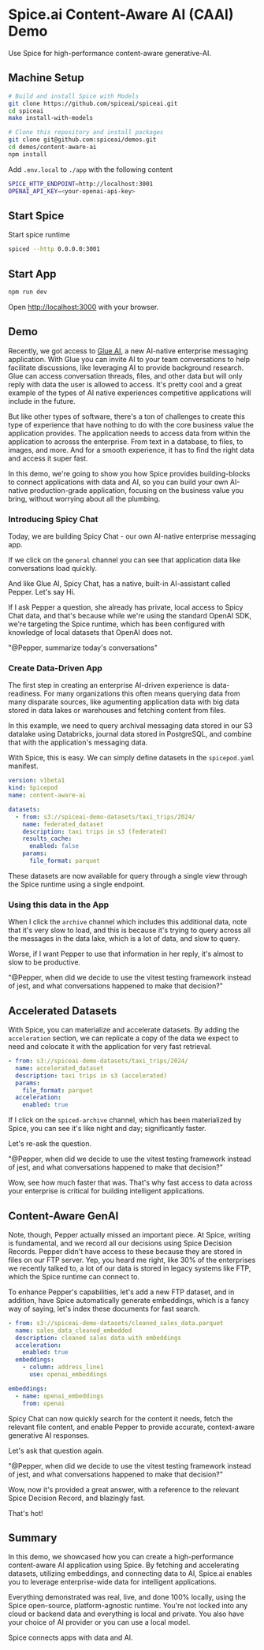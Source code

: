 # Spice.ai Content-Aware AI (CAAI) Demo

Use Spice for high-performance content-aware generative-AI.

## Machine Setup

```bash
# Build and install Spice with Models
git clone https://github.com/spiceai/spiceai.git
cd spiceai
make install-with-models

# Clone this repository and install packages
git clone git@github.com:spiceai/demos.git
cd demos/content-aware-ai
npm install
```

Add `.env.local` to `./app` with the following content

```bash
SPICE_HTTP_ENDPOINT=http://localhost:3001
OPENAI_API_KEY=<your-openai-api-key>
```

## Start Spice

Start spice runtime

```bash
spiced --http 0.0.0.0:3001
```

## Start App

```bash
npm run dev
```

Open [http://localhost:3000](http://localhost:3000) with your browser.

## Demo

Recently, we got access to [Glue AI](https://glue.ai), a new AI-native enterprise messaging application. With Glue you can invite AI to your team
conversations to help facilitate discussions, like leveraging AI to provide background research. Glue can access conversation threads, files, and other data but will only reply with data the user is allowed to access. It's pretty cool and a great example of the types of AI native experiences competitive applications will include in the future.

But like other types of software, there's a ton of challenges to create this type of experience that have nothing to do with the core business value the application provides. The application needs to access data from within the application to acrosss the enterprise. From text in a database, to files, to images, and more. And for a smooth experience, it has to find the right data and access it super fast.

In this demo, we're going to show you how Spice provides building-blocks to connect applications with data and AI, so you can build your own AI-native production-grade application, focusing on the business value you bring, without worrying about all the plumbing.

### Introducing Spicy Chat

Today, we are building Spicy Chat - our own AI-native enterprise messaging app.

If we click on the `general` channel you can see that application data like conversations load quickly.

And like Glue AI, Spicy Chat, has a native, built-in AI-assistant called Pepper. Let's say Hi.

If I ask Pepper a question, she already has private, local access to Spicy Chat data, and that's because while we're using the standard OpenAI SDK, we're targeting the Spice runtime, which has been configured with knowledge of local datasets that OpenAI does not.

"@Pepper, summarize today's conversations"

### Create Data-Driven App

The first step in creating an enterprise AI-driven experience is data-readiness. For many organizations this often means querying data from many disparate sources, like agumenting application data with big data stored in data lakes or warehouses and fetching content from files.

In this example, we need to query archival messaging data stored in our S3 datalake using Databricks, journal data stored in PostgreSQL, and combine that with the application's messaging data.

With Spice, this is easy. We can simply define datasets in the `spicepod.yaml` manifest.

```yaml
version: v1beta1
kind: Spicepod
name: content-aware-ai

datasets:
  - from: s3://spiceai-demo-datasets/taxi_trips/2024/
    name: federated_dataset
    description: taxi trips in s3 (federated)
    results_cache:
      enabled: false
    params:
      file_format: parquet
```

These datasets are now available for query through a single view through the Spice runtime using a single endpoint.

### Using this data in the App

When I click the `archive` channel which includes this additional data, note that it's very slow to load, and this is because it's trying to query across all the messages in the data lake, which is a lot of data, and slow to query.

Worse, if I want Pepper to use that information in her reply, it's almost to slow to be productive.

"@Pepper, when did we decide to use the vitest testing framework instead of jest, and what conversations happened to make that decision?"

## Accelerated Datasets

With Spice, you can materialize and accelerate datasets. By adding the `acceleration` section, we can replicate a copy of the data we expect to need and colocate it with the application for very fast retrieval.

```yaml
- from: s3://spiceai-demo-datasets/taxi_trips/2024/
  name: accelerated_dataset
  description: taxi trips in s3 (accelerated)
  params:
    file_format: parquet
  acceleration:
    enabled: true
```

If I click on the `spiced-archive` channel, which has been materialized by Spice, you can see it's like night and day; significantly faster.

Let's re-ask the question.

"@Pepper, when did we decide to use the vitest testing framework instead of jest, and what conversations happened to make that decision?"

Wow, see how much faster that was. That's why fast access to data across your enterprise is critical for building intelligent applications.

## Content-Aware GenAI

Note, though, Pepper actually missed an important piece. At Spice, writing is fundamental, and we record all our decisions using Spice Decision Records. Pepper didn't have access to these because they are stored in files on our FTP server. Yep, you heard me right, like 30% of the enterprises we recently talked to, a lot of our data is stored in legacy systems like FTP, which the Spice runtime can connect to.

To enhance Pepper's capabilities, let's add a new FTP dataset, and in addition, have Spice automatically generate embeddings, which is a fancy way of saying, let's index these documents for fast search.

```yaml
- from: s3://spiceai-demo-datasets/cleaned_sales_data.parquet
  name: sales_data_cleaned_embedded
  description: cleaned sales data with embeddings
  acceleration:
    enabled: true
  embeddings:
    - column: address_line1
      use: openai_embeddings

embeddings:
  - name: openai_embeddings
    from: openai
```

Spicy Chat can now quickly search for the content it needs, fetch the relevant file content, and enable Pepper to provide accurate, context-aware generative AI responses.

Let's ask that question again.

"@Pepper, when did we decide to use the vitest testing framework instead of jest, and what conversations happened to make that decision?"

Wow, now it's provided a great answer, with a reference to the relevant Spice Decision Record, and blazingly fast.

That's hot!

## Summary

In this demo, we showcased how you can create a high-performance content-aware AI application using Spice. By fetching and accelerating datasets, utilizing embeddings, and connecting data to AI, Spice.ai enables you to leverage enterprise-wide data for intelligent applications.

Everything demonstrated was real, live, and done 100% locally, using the Spice open-source, platform-agnostic runtime. You're not locked into any cloud or backend data and everything is local and private. You also have your choice of AI provider or you can use a local model.

Spice connects apps with data and AI.
